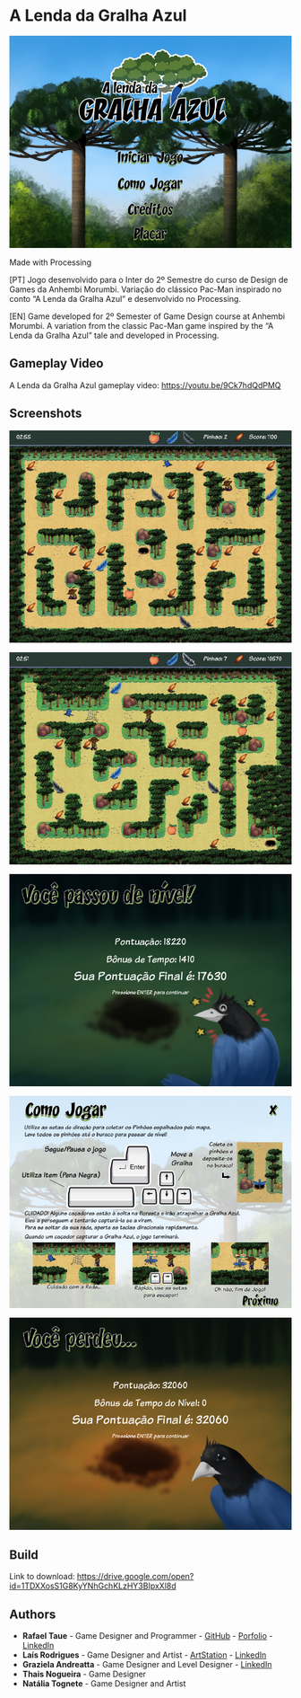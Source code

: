 # A Lenda da Gralha Azul

![](Images/screenshot01.png)

Made with Processing

[PT] Jogo desenvolvido para o Inter do 2º Semestre do curso de Design de Games da Anhembi Morumbi. Variação do clássico Pac-Man inspirado no conto “A Lenda da Gralha Azul” e desenvolvido no Processing.

[EN] Game developed for 2º Semester of Game Design course at Anhembi Morumbi. A variation from the classic Pac-Man game inspired by the “A Lenda da Gralha Azul” tale and developed in Processing.

## Gameplay Video

A Lenda da Gralha Azul gameplay video: https://youtu.be/9Ck7hdQdPMQ

## Screenshots

![](Images/screenshot02.png)

![](Images/screenshot03.png)

![](Images/screenshot04.png)

![](Images/screenshot05.png)

![](Images/screenshot06.png)

## Build

Link to download: https://drive.google.com/open?id=1TDXXosS1G8KyYNhGchKLzHY3BIpxXl8d

## Authors
- **Rafael Taue** - Game Designer and Programmer - [GitHub](https://github.com/rtaue) - [Porfolio](https://rtaue.carbonmade.com/) - [LinkedIn](https://www.linkedin.com/in/rtaue/)
- **Laís Rodrigues** - Game Designer and Artist - [ArtStation](https://www.artstation.com/marim) - [LinkedIn](https://www.linkedin.com/in/la%C3%ADs-rodrigues-548261149/)
- **Graziela Andreatta** - Game Designer and Level Designer - [LinkedIn](https://www.linkedin.com/in/graziela-andreatta-620871136/)
- **Thais Nogueira** - Game Designer
- **Natália Tognete** - Game Designer and Artist
